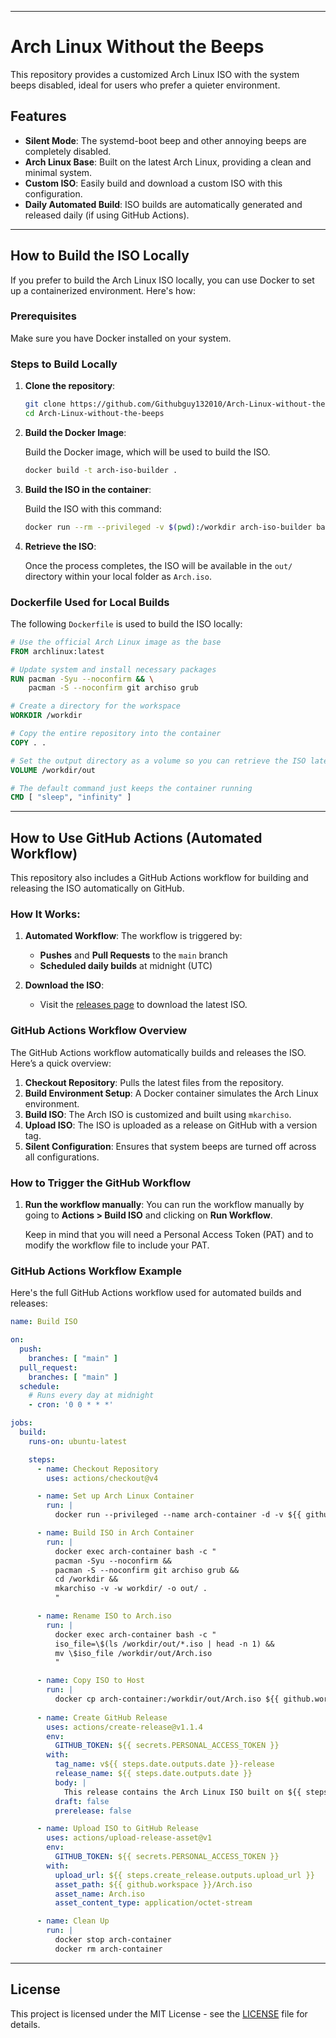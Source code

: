 
---

# Arch Linux Without the Beeps

This repository provides a customized Arch Linux ISO with the system beeps disabled, ideal for users who prefer a quieter environment.

## Features

- **Silent Mode**: The systemd-boot beep and other annoying beeps are completely disabled.
- **Arch Linux Base**: Built on the latest Arch Linux, providing a clean and minimal system.
- **Custom ISO**: Easily build and download a custom ISO with this configuration.
- **Daily Automated Build**: ISO builds are automatically generated and released daily (if using GitHub Actions).

---

## How to Build the ISO Locally

If you prefer to build the Arch Linux ISO locally, you can use Docker to set up a containerized environment. Here's how:

### Prerequisites

Make sure you have Docker installed on your system.

### Steps to Build Locally

1. **Clone the repository**:

   ```bash
   git clone https://github.com/Githubguy132010/Arch-Linux-without-the-beeps.git
   cd Arch-Linux-without-the-beeps
   ```

2. **Build the Docker Image**:

   Build the Docker image, which will be used to build the ISO.

   ```bash
   docker build -t arch-iso-builder .
   ```

3. **Build the ISO in the container**:

   Build the ISO with this command:

   ```bash
   docker run --rm --privileged -v $(pwd):/workdir arch-iso-builder bash -c "mkarchiso -v -w workdir/ -o out/ ."
   ```

4. **Retrieve the ISO**:

   Once the process completes, the ISO will be available in the `out/` directory within your local folder as `Arch.iso`.

### Dockerfile Used for Local Builds

The following `Dockerfile` is used to build the ISO locally:

```Dockerfile
# Use the official Arch Linux image as the base
FROM archlinux:latest

# Update system and install necessary packages
RUN pacman -Syu --noconfirm && \
    pacman -S --noconfirm git archiso grub

# Create a directory for the workspace
WORKDIR /workdir

# Copy the entire repository into the container
COPY . .

# Set the output directory as a volume so you can retrieve the ISO later
VOLUME /workdir/out

# The default command just keeps the container running
CMD [ "sleep", "infinity" ]
```

---

## How to Use GitHub Actions (Automated Workflow)

This repository also includes a GitHub Actions workflow for building and releasing the ISO automatically on GitHub. 

### How It Works:

1. **Automated Workflow**: The workflow is triggered by:
   - **Pushes** and **Pull Requests** to the `main` branch
   - **Scheduled daily builds** at midnight (UTC)

2. **Download the ISO**:
   - Visit the [releases page](https://github.com/Githubguy132010/Arch-Linux-without-the-beeps/releases) to download the latest ISO.

### GitHub Actions Workflow Overview

The GitHub Actions workflow automatically builds and releases the ISO. Here’s a quick overview:

1. **Checkout Repository**: Pulls the latest files from the repository.
2. **Build Environment Setup**: A Docker container simulates the Arch Linux environment.
3. **Build ISO**: The Arch ISO is customized and built using `mkarchiso`.
4. **Upload ISO**: The ISO is uploaded as a release on GitHub with a version tag.
5. **Silent Configuration**: Ensures that system beeps are turned off across all configurations.

### How to Trigger the GitHub Workflow

1. **Run the workflow manually**:
   You can run the workflow manually by going to **Actions > Build ISO** and clicking on **Run Workflow**. 

   Keep in mind that you will need a Personal Access Token (PAT) and to modify the workflow file to include your PAT.

### GitHub Actions Workflow Example

Here's the full GitHub Actions workflow used for automated builds and releases:

```yaml
name: Build ISO

on:
  push:
    branches: [ "main" ]
  pull_request:
    branches: [ "main" ]
  schedule:
    # Runs every day at midnight
    - cron: '0 0 * * *'

jobs:
  build:
    runs-on: ubuntu-latest

    steps:
      - name: Checkout Repository
        uses: actions/checkout@v4

      - name: Set up Arch Linux Container
        run: |
          docker run --privileged --name arch-container -d -v ${{ github.workspace }}:/workdir archlinux:latest sleep infinity

      - name: Build ISO in Arch Container
        run: |
          docker exec arch-container bash -c "
          pacman -Syu --noconfirm &&
          pacman -S --noconfirm git archiso grub &&
          cd /workdir &&
          mkarchiso -v -w workdir/ -o out/ .
          "

      - name: Rename ISO to Arch.iso
        run: |
          docker exec arch-container bash -c "
          iso_file=\$(ls /workdir/out/*.iso | head -n 1) &&
          mv \$iso_file /workdir/out/Arch.iso
          "

      - name: Copy ISO to Host
        run: |
          docker cp arch-container:/workdir/out/Arch.iso ${{ github.workspace }}/
      
      - name: Create GitHub Release
        uses: actions/create-release@v1.1.4
        env:
          GITHUB_TOKEN: ${{ secrets.PERSONAL_ACCESS_TOKEN }}
        with:
          tag_name: v${{ steps.date.outputs.date }}-release
          release_name: ${{ steps.date.outputs.date }}
          body: |
            This release contains the Arch Linux ISO built on ${{ steps.date.outputs.date }}.
          draft: false
          prerelease: false

      - name: Upload ISO to GitHub Release
        uses: actions/upload-release-asset@v1
        env:
          GITHUB_TOKEN: ${{ secrets.PERSONAL_ACCESS_TOKEN }}
        with:
          upload_url: ${{ steps.create_release.outputs.upload_url }}
          asset_path: ${{ github.workspace }}/Arch.iso
          asset_name: Arch.iso
          asset_content_type: application/octet-stream

      - name: Clean Up
        run: |
          docker stop arch-container
          docker rm arch-container
```

---

## License

This project is licensed under the MIT License - see the [LICENSE](LICENSE) file for details.
